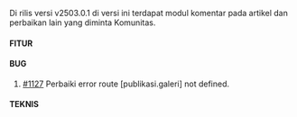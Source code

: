 Di rilis versi v2503.0.1 di versi ini terdapat modul komentar pada artikel dan perbaikan lain yang diminta Komunitas.

#### FITUR

#### BUG
1. [#1127](https://github.com/OpenSID/OpenDK/issues/1127) Perbaiki error route [publikasi.galeri] not defined.

#### TEKNIS

